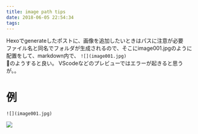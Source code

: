 ```yaml
---
title: image path tips
date: 2018-06-05 22:54:34
tags:
---
```


Hexoでgenerateしたポストに、画像を追加したいときはパスに注意が必要  
ファイル名と同名でフォルダが生成されるので、そこにimage001.jpgのように配置をして、markdown内で、 `![](image001.jpg)`  
のようすると良い。
VScodeなどのプレビューではエラーが起きると思うが。。

# 例

`![](image001.jpg)`

![](image001.jpg)